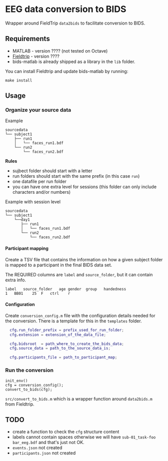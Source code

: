 # EEG data conversion to BIDS

Wrapper around FieldTrip `data2bids` to facilitate conversion to BIDS.

## Requirements

- MATLAB - version ???? (not tested on Octave)
- [Fieldtrip](https://github.com/fieldtrip/fieldtrip.git) - version ????
- bids-matlab is already shipped as a library in the `lib` folder.

You can install Fieldtrip and update bids-matlab by running:

```
make install
```

## Usage

### Organize your source data

Example

```
sourcedata
└── subject1
    ├── run1
    │   └── faces_run1.bdf
    └── run2
        └── faces_run2.bdf
```

**Rules**

- sujbect folder should start with a letter
- run folders should start with the same prefix (in this case `run`)
- one datafile per run folder
- you can have one extra level for sessions (this folder can only include
  characters and/or numbers)

Example with session level

```
sourcedata
└── subject1
    └──day1
       ├── run1
       │   └── faces_run1.bdf
       └── run2
           └── faces_run2.bdf
```

#### Participant mapping

Create a TSV file that contains the information on how a given subject folder is
mapped to a participant in the final BIDS data set.

The REQUIRED columns are `label` and `source_folder`, but it can contain extra
info.

```tsv
label	source_folder	age	gender	group	handedness
1	BB01	25	F	ctrl	r
```

#### Configuration

Create `conversion_config.m` file with the configuration details needed for the
conversion. There is a template for this in the `templates` folder.

```matlab
  cfg.run_folder_prefix = prefix_used_for_run_folder;
  cfg.extension = extension_of_the_data_file;

  cfg.bidsroot  = path_where_to_create_the_bids_data;
  cfg.source_data = path_to_the_source_data_is;

  cfg.participants_file = path_to_participant_map;
```

<!-- TODO add more info about the config -->

### Run the conversion

```
init_env()
cfg = conversion_config();
convert_to_bids(cfg);

```

`src/convert_to_bids.m` which is a wrapper function around `data2bids.m` from
Fieldtrip.

## TODO

- create a function to check the `cfg` structure content
- labels cannot contain spaces otherwise we will have
  `sub-01_task-foo bar_eeg.bdf` and that's just not OK.
- `events.json` not created
- `participants.json` not created

